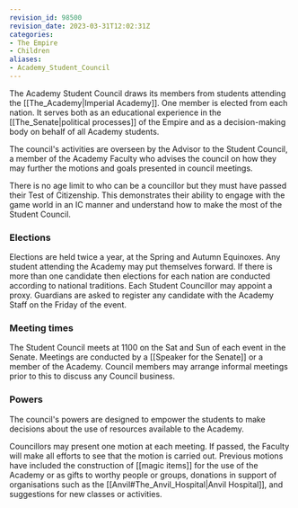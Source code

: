 ```yaml
---
revision_id: 98500
revision_date: 2023-03-31T12:02:31Z
categories:
- The Empire
- Children
aliases:
- Academy_Student_Council
---
```


The Academy Student Council draws its members from students attending the [[The_Academy|Imperial Academy]]. One member is elected from each nation. It serves both as an educational experience in the [[The_Senate|political processes]] of the Empire and as a decision-making body on behalf of all Academy students.

The council's activities are overseen by the Advisor to the Student Council, a member of the Academy Faculty who advises the council on how they may further the motions and goals presented in council meetings.

There is no age limit to who can be a councillor but they must have passed their Test of Citizenship. This demonstrates their ability to engage with the game world in an IC manner and understand how to make the most of the Student Council. 

### Elections
Elections are held twice a year, at the Spring and Autumn Equinoxes. Any student attending the Academy may put themselves forward. If there is more than one candidate then elections for each nation are conducted according to national traditions. Each Student Councillor may appoint a proxy. Guardians are asked to register any candidate with the Academy Staff on the Friday of the event.

### Meeting times
The Student Council meets at 1100 on the Sat and Sun of each event in the Senate. Meetings are conducted by a [[Speaker for the Senate]] or a member of the Academy. Council members may arrange informal meetings prior to this to discuss any Council business.

### Powers
The council's powers are designed to empower the students to make decisions about the use of resources available to the Academy. 

Councillors may present one motion at each meeting. If passed, the Faculty will make all efforts to see that the motion is carried out. Previous motions have included the construction of [[magic items]] for the use of the Academy or as gifts to worthy people or groups, donations in support of organisations such as the [[Anvil#The_Anvil_Hospital|Anvil Hospital]], and suggestions for new classes or activities.




